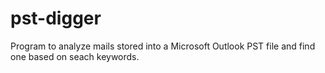 # pst-digger
Program to analyze mails stored into a Microsoft Outlook PST file and find one based on seach keywords.
